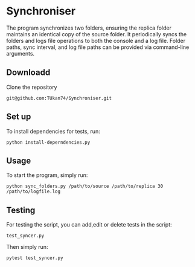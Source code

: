 # Synchroniser
The program synchronizes two folders, ensuring the replica folder maintains an identical copy of the source folder. It periodically syncs the folders and logs file operations to both the console and a log file. Folder paths, sync interval, and log file paths can be provided via command-line arguments.


## Downloadd

Clone the repository

```
git@github.com:TUkan74/Synchroniser.git
```


## Set up

To install dependencies for tests, run:

```
python install-deperndencies.py
```


## Usage

To start the program, simply run: 

```
python sync_folders.py /path/to/source /path/to/replica 30 /path/to/logfile.log
```

## Testing

For testing the script, you can add,edit or delete tests in the script:

```
test_syncer.py
```

Then simply run:

```
pytest test_syncer.py
```
